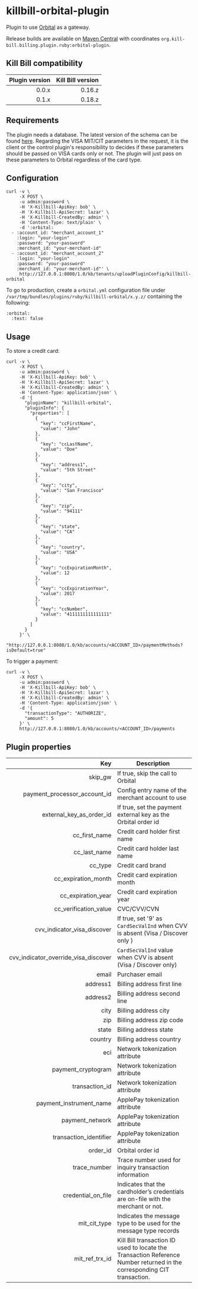 killbill-orbital-plugin
=======================

Plugin to use [Orbital](http://www.chasepaymentech.com/payment_gateway.html) as a gateway.

Release builds are available on [Maven Central](http://search.maven.org/#search%7Cga%7C1%7Cg%3A%22org.kill-bill.billing.plugin.ruby%22%20AND%20a%3A%22orbital-plugin%22) with coordinates `org.kill-bill.billing.plugin.ruby:orbital-plugin`.

Kill Bill compatibility
-----------------------

| Plugin version | Kill Bill version |
| -------------: | ----------------: |
| 0.0.x          | 0.16.z            |
| 0.1.x          | 0.18.z            |

Requirements
------------

The plugin needs a database. The latest version of the schema can be found [here](https://github.com/killbill/killbill-orbital-plugin/blob/master/db/ddl.sql). 
Regarding the VISA MIT/CIT parameters in the request, it is the client or the control plugin's responsibility to decides if these parameters should be passed on VISA cards only or not. The plugin will just pass on these parameters to Orbital regardless of the card type.

Configuration
-------------

```
curl -v \
     -X POST \
     -u admin:password \
     -H 'X-Killbill-ApiKey: bob' \
     -H 'X-Killbill-ApiSecret: lazar' \
     -H 'X-Killbill-CreatedBy: admin' \
     -H 'Content-Type: text/plain' \
     -d ':orbital:
  - :account_id: "merchant_account_1"
    :login: "your-login"
    :password: "your-password"
    :merchant_id: "your-merchant-id"
  - :account_id: "merchant_account_2"
    :login: "your-login"
    :password: "your-password"
    :merchant_id: "your-merchant-id"' \
     http://127.0.0.1:8080/1.0/kb/tenants/uploadPluginConfig/killbill-orbital
```

To go to production, create a `orbital.yml` configuration file under `/var/tmp/bundles/plugins/ruby/killbill-orbital/x.y.z/` containing the following:

```
:orbital:
  :test: false
```

Usage
-----

To store a credit card:

```
curl -v \
     -X POST \
     -u admin:password \
     -H 'X-Killbill-ApiKey: bob' \
     -H 'X-Killbill-ApiSecret: lazar' \
     -H 'X-Killbill-CreatedBy: admin' \
     -H 'Content-Type: application/json' \
     -d '{
       "pluginName": "killbill-orbital",
       "pluginInfo": {
         "properties": [
           {
             "key": "ccFirstName",
             "value": "John"
           },
           {
             "key": "ccLastName",
             "value": "Doe"
           },
           {
             "key": "address1",
             "value": "5th Street"
           },
           {
             "key": "city",
             "value": "San Francisco"
           },
           {
             "key": "zip",
             "value": "94111"
           },
           {
             "key": "state",
             "value": "CA"
           },
           {
             "key": "country",
             "value": "USA"
           },
           {
             "key": "ccExpirationMonth",
             "value": 12
           },
           {
             "key": "ccExpirationYear",
             "value": 2017
           },
           {
             "key": "ccNumber",
             "value": "4111111111111111"
           }
         ]
       }
     }' \
     "http://127.0.0.1:8080/1.0/kb/accounts/<ACCOUNT_ID>/paymentMethods?isDefault=true"
```

To trigger a payment:

```
curl -v \
     -X POST \
     -u admin:password \
     -H 'X-Killbill-ApiKey: bob' \
     -H 'X-Killbill-ApiSecret: lazar' \
     -H 'X-Killbill-CreatedBy: admin' \
     -H 'Content-Type: application/json' \
     -d '{
       "transactionType": "AUTHORIZE",
       "amount": 5
     }' \
     http://127.0.0.1:8080/1.0/kb/accounts/<ACCOUNT_ID>/payments
```

Plugin properties
-----------------

| Key                          | Description                                                       |
| ---------------------------: | ----------------------------------------------------------------- |
| skip_gw                      | If true, skip the call to Orbital                                 |
| payment_processor_account_id | Config entry name of the merchant account to use                  |
| external_key_as_order_id     | If true, set the payment external key as the Orbital order id     |
| cc_first_name                | Credit card holder first name                                     |
| cc_last_name                 | Credit card holder last name                                      |
| cc_type                      | Credit card brand                                                 |
| cc_expiration_month          | Credit card expiration month                                      |
| cc_expiration_year           | Credit card expiration year                                       |
| cc_verification_value        | CVC/CVV/CVN                                                       |
| cvv_indicator_visa_discover  | If true, set '9' as `CardSecValInd` when CVV is absent (Visa / Discover only ) |
| cvv_indicator_override_visa_discover | `CardSecValInd` value when CVV is absent (Visa / Discover only) |
| email                        | Purchaser email                                                   |
| address1                     | Billing address first line                                        |
| address2                     | Billing address second line                                       |
| city                         | Billing address city                                              |
| zip                          | Billing address zip code                                          |
| state                        | Billing address state                                             |
| country                      | Billing address country                                           |
| eci                          | Network tokenization attribute                                    |
| payment_cryptogram           | Network tokenization attribute                                    |
| transaction_id               | Network tokenization attribute                                    |
| payment_instrument_name      | ApplePay tokenization attribute                                   |
| payment_network              | ApplePay tokenization attribute                                   |
| transaction_identifier       | ApplePay tokenization attribute                                   |
| order_id                     | Orbital order id                                                  |
| trace_number                 | Trace number used for inquiry transaction information             |
| credential_on_file           | Indicates that the cardholder’s credentials are on-file with the merchant or not. |
| mit_cit_type                 | Indicates the message type to be used for the message type records |
| mit_ref_trx_id               | Kill Bill transaction ID used to locate the Transaction Reference Number returned in the corresponding CIT transaction.| 